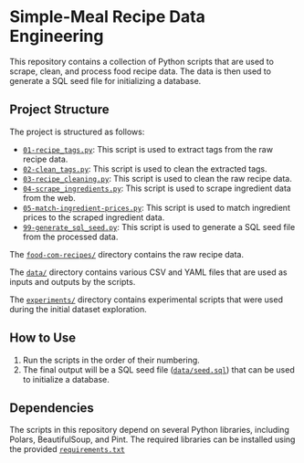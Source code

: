 # Simple-Meal Recipe Data Engineering

This repository contains a collection of Python scripts that are used to scrape, clean, and process food recipe data. The data is then used to generate a SQL seed file for initializing a database.

## Project Structure

The project is structured as follows:

- [`01-recipe_tags.py`](01-recipe_tags.py): This script is used to extract tags from the raw recipe data.
- [`02-clean_tags.py`](02-clean_tags.py): This script is used to clean the extracted tags.
- [`03-recipe_cleaning.py`](03-recipe_cleaning.py): This script is used to clean the raw recipe data.
- [`04-scrape_ingredients.py`](04-scrape_ingredients.py): This script is used to scrape ingredient data from the web.
- [`05-match-ingredient-prices.py`](05-match-ingredient-prices.py): This script is used to match ingredient prices to the scraped ingredient data.
- [`99-generate_sql_seed.py`](99-generate_sql_seed.py): This script is used to generate a SQL seed file from the processed data.

The [`food-com-recipes/`](food-com-recipes/) directory contains the raw recipe data.

The [`data/`](data/) directory contains various CSV and YAML files that are used as inputs and outputs by the scripts.

The [`experiments/`](experiments/) directory contains experimental scripts that were used during the initial dataset exploration.

## How to Use

1. Run the scripts in the order of their numbering.
2. The final output will be a SQL seed file ([`data/seed.sql`](data/seed.sql)) that can be used to initialize a database.

## Dependencies

The scripts in this repository depend on several Python libraries, including Polars, BeautifulSoup, and Pint. The required libraries can be installed using the provided [`requirements.txt`](requirements.txt)